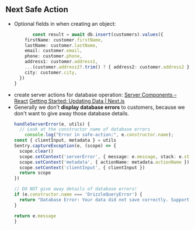 ## Next Safe Action
- Optional fields in when creating an object:
	```ts
		   const result = await db.insert(customers).values({
        firstName: customer.firstName,
        lastName: customer.lastName,
        email: customer.email,
        phone: customer.phone,
        address1: customer.address1,
        ...(customer.address2?.trim() ? { address2: customer.address2 } : {}),
        city: customer.city,
      })
    }
	```
- create server actions for database operation:
	[Server Components – React](https://react.dev/reference/rsc/server-components)
	[Getting Started: Updating Data | Next.js](https://nextjs.org/docs/app/getting-started/updating-data)
- Generally we don't **display database errors** to customers, because we don't want to give away those database details.
	```ts
  handleServerError(e, utils) {
	  // Look at the constructor name of database errors
      console.log("Error in safe-action:", e.constructor.name);
    const { clientInput, metadata } = utils
    Sentry.captureException(e, (scope) => {
      scope.clear()
      scope.setContext('serverError', { message: e.message, stack: e.stack })
      scope.setContext('metadata', { actionName: metadata.actionName })
      scope.setContext('clientInput', { clientInput })
      return scope
    })

	// DO NOT give away details of database errors!
    if (e.constructor.name === 'DrizzleQueryError') {
      return "Database Error: Your data did not save correctly. Support will be notified."
    }

    return e.message
  }
	```





